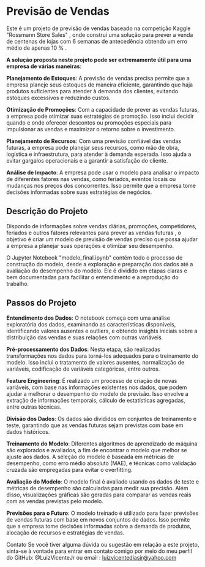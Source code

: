 # Previsão de Vendas
Este é um projeto de previsão de vendas baseado na competição Kaggle "Rossmann Store Sales" , onde construi uma solução para prever a venda de centenas de lojas com 6 semanas de antecedência obtendo um erro médio de apenas 10 % . 

**A solução proposta neste projeto pode ser extremamente útil para uma empresa de várias maneiras**:

**Planejamento de Estoques**: A previsão de vendas precisa permite que a empresa planeje seus estoques de maneira eficiente, garantindo que haja produtos suficientes para atender à demanda dos clientes, evitando estoques excessivos e reduzindo custos.

**Otimização de Promoções**: Com a capacidade de prever as vendas futuras, a empresa pode otimizar suas estratégias de promoção. Isso inclui decidir quando e onde oferecer descontos ou promoções especiais para impulsionar as vendas e maximizar o retorno sobre o investimento.

**Planejamento de Recursos**: Com uma previsão confiável das vendas futuras, a empresa pode planejar seus recursos, como mão de obra, logística e infraestrutura, para atender à demanda esperada. Isso ajuda a evitar gargalos operacionais e a garantir a satisfação do cliente.

**Análise de Impacto**: A empresa pode usar o modelo para analisar o impacto de diferentes fatores nas vendas, como feriados, eventos locais ou mudanças nos preços dos concorrentes. Isso permite que a empresa tome decisões informadas sobre suas estratégias de negócios.

## Descrição do Projeto
Dispondo de  informações sobre vendas diárias, promoções, competidores, feriados e outros fatores relevantes para prever as vendas futuras , o objetivo é criar um modelo de previsão de vendas preciso que possa ajudar a empresa a planejar suas operações e otimizar seu desempenho.

O Jupyter Notebook "modelo_final.ipynb" contém todo o processo de construção do modelo, desde a exploração e preparação dos dados até a avaliação do desempenho do modelo. Ele é dividido em etapas claras e bem documentadas para facilitar o entendimento e a reprodução do trabalho.

## Passos do Projeto
**Entendimento dos Dados**: O notebook começa com uma análise exploratória dos dados, examinando as características disponíveis, identificando valores ausentes e outliers, e obtendo insights iniciais sobre a distribuição das vendas e suas relações com outras variáveis.

**Pré-processamento dos Dados**: Nesta etapa, são realizadas transformações nos dados para torná-los adequados para o treinamento do modelo. Isso inclui o tratamento de valores ausentes, normalização de variáveis, codificação de variáveis categóricas, entre outros.

**Feature Engineering**: É realizado um processo de criação de novas variáveis, com base nas informações existentes nos dados, que podem ajudar a melhorar o desempenho do modelo de previsão. Isso envolve a extração de informações temporais, cálculo de estatísticas agregadas, entre outras técnicas.

**Divisão dos Dados**: Os dados são divididos em conjuntos de treinamento e teste, garantindo que as vendas futuras sejam previstas com base em dados históricos.

**Treinamento do Modelo**: Diferentes algoritmos de aprendizado de máquina são explorados e avaliados, a fim de encontrar o modelo que melhor se ajuste aos dados. A seleção do modelo é baseada em métricas de desempenho, como erro médio absoluto (MAE), e técnicas como validação cruzada são empregadas para evitar o overfitting.

**Avaliação do Modelo**: O modelo final é avaliado usando os dados de teste e métricas de desempenho são calculadas para medir sua precisão. Além disso, visualizações gráficas são geradas para comparar as vendas reais com as vendas previstas pelo modelo.

**Previsões para o Futuro**: O modelo treinado é utilizado para fazer previsões de vendas futuras com base em novos conjuntos de dados. Isso permite que a empresa tome decisões informadas sobre a demanda de produtos, alocação de recursos e estratégias de vendas.

Contato
Se você tiver alguma dúvida ou sugestão em relação a este projeto, sinta-se à vontade para entrar em contato comigo por meio do meu perfil do GitHub: @LuizVicenteJr ou email : luizvicentediasjr@yahoo.com
